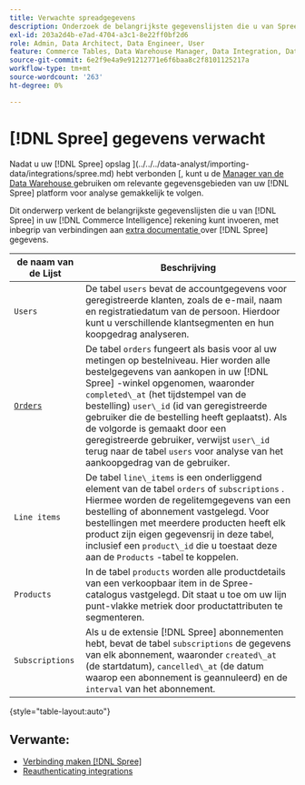 ```yaml
---
title: Verwachte spreadgegevens
description: Onderzoek de belangrijkste gegevenslijsten die u van Spree in uw  [!DNL Commerce Intelligence]  rekening kunt invoeren.
exl-id: 203a2d4b-e7ad-4704-a3c1-8e22ff0bf2d6
role: Admin, Data Architect, Data Engineer, User
feature: Commerce Tables, Data Warehouse Manager, Data Integration, Data Import/Export
source-git-commit: 6e2f9e4a9e91212771e6f6baa8c2f8101125217a
workflow-type: tm+mt
source-wordcount: '263'
ht-degree: 0%

---
```


# [!DNL Spree] gegevens verwacht

Nadat u uw  [!DNL Spree]  opslag ](../../../data-analyst/importing-data/integrations/spree.md) hebt verbonden [, kunt u de [ Manager van de Data Warehouse ](../../data-warehouse-mgr/tour-dwm.md) gebruiken om relevante gegevensgebieden van uw [!DNL Spree] platform voor analyse gemakkelijk te volgen.

Dit onderwerp verkent de belangrijkste gegevenslijsten die u van [!DNL Spree] in uw [!DNL Commerce Intelligence] rekening kunt invoeren, met inbegrip van verbindingen aan [ extra documentatie ](https://guides.spreecommerce.org/developer/addresses.html#address) over [!DNL Spree] gegevens.

| **de naam van de Lijst** | **Beschrijving** |
|-----|-----|
| `Users` | De tabel `users` bevat de accountgegevens voor geregistreerde klanten, zoals de e-mail, naam en registratiedatum van de persoon. Hierdoor kunt u verschillende klantsegmenten en hun koopgedrag analyseren. |
| [`Orders`](https://guides.spreecommerce.org/developer/orders.html#overview) | De tabel `orders` fungeert als basis voor al uw metingen op bestelniveau. Hier worden alle bestelgegevens van aankopen in uw [!DNL Spree] -winkel opgenomen, waaronder `completed\_at` (het tijdstempel van de bestelling) `user\_id` (id van geregistreerde gebruiker die de bestelling heeft geplaatst). Als de volgorde is gemaakt door een geregistreerde gebruiker, verwijst `user\_id` terug naar de tabel `users` voor analyse van het aankoopgedrag van de gebruiker. |
| `Line items` | De tabel `line\_items` is een onderliggend element van de tabel `orders` of `subscriptions` . Hiermee worden de regelitemgegevens van een bestelling of abonnement vastgelegd. Voor bestellingen met meerdere producten heeft elk product zijn eigen gegevensrij in deze tabel, inclusief een `product\_id` die u toestaat deze aan de `Products` -tabel te koppelen. |
| `Products` | In de tabel `products` worden alle productdetails van een verkoopbaar item in de Spree-catalogus vastgelegd. Dit staat u toe om uw lijn punt-vlakke metriek door productattributen te segmenteren. |
| `Subscriptions` | Als u de extensie [!DNL Spree] abonnementen hebt, bevat de tabel `subscriptions` de gegevens van elk abonnement, waaronder `created\_at` (de startdatum), `cancelled\_at` (de datum waarop een abonnement is geannuleerd) en de `interval` van het abonnement. |

{style="table-layout:auto"}

## Verwante:

* [Verbinding maken  [!DNL Spree]](../integrations/spree.md)
* [ Reauthenticating integrations ](https://experienceleague.adobe.com/docs/commerce-knowledge-base/kb/how-to/mbi-reauthenticating-integrations.html)
